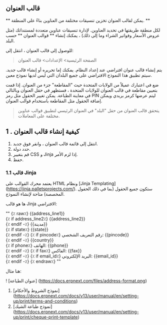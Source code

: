 ## قالب العنوان

** يمكن لقالب العنوان تخزين تنسيقات مختلفة من العناوين بناءً على المنطقة. **

لكل منطقة طريقتها في تحديد العناوين. لإدارة تنسيقات عناوين متعددة لمستنداتك (مثل عروض الأسعار وفواتير الشراء وما إلى ذلك) ، يمكنك إنشاء ** قوالب العنوان ** حسب البلد.

للوصول إلى قالب العنوان ، انتقل إلى:

> الصفحة الرئيسية> الإعدادات> قالب العنوان

يتم إنشاء قالب عنوان افتراضي عند إعداد النظام. يمكنك إما تحريره أو إنشاء قالب جديد. سيتم تطبيق هذا النموذج الافتراضي على جميع البلدان التي ليس لديها نموذج معين.

ضع في اعتبارك عميلاً من الولايات المتحدة حيث "المقاطعة" جزء من العنوان. إذا قمت بتعيين مقاطعة في قالب العنوان للولايات المتحدة ، فستظهر في حقل العنوان وبالتالي في معاينة الطباعة. يمكن تغيير الحقول مثل رمز PIN ليتم عرضها كرمز بريدي ويمكن إضافة الحقول مثل المقاطعة باستخدام قوالب العنوان.

> يتحقق قالب العنوان من حقل "البلد" في العنوان الرئيسي لتطبيق قوالب عناوين مختلفة على المعاملات.

## 1 \. كيفية إنشاء قالب العنوان

1. انتقل إلى قائمة قالب العنوان ، وانقر فوق جديد.
2. حدد دولة.
3. قم بتغيير CSS و Jinja إذا لزم الأمر.
4. حفظ.

### 1.1 قالب Jinja

يعتمد محرك القوالب على HTML ونظام [Jinja Templating] (https://jinja.palletsprojects.com/). ستكون جميع الحقول (بما في ذلك الحقول المخصصة) متاحة لإنشاء النموذج.

ها هو قالب Jinja الافتراضي:

""
{٪ raw٪} {{address_line1}} <br>
{٪ if address_line2٪} {{address_line2}} <br> {٪ endif -٪}
{{مدينة}} <br>
{٪ if state٪} {{state}} <br> {٪ endif -٪}
{٪ if pincode٪} رقم التعريف الشخصي: {{pincode}} <br> {٪ endif -٪}
{{country}} <br>
{٪ if phone٪} الهاتف: {{phone}} <br> {٪ endif -٪}
{٪ if fax٪} الفاكس: {{fax}} <br> {٪ endif -٪}
{٪ if email_id٪} البريد الإلكتروني: {{email_id}} <br> {٪ endif -٪} {٪ endraw٪}
""

هنا مثال:

! [عنوان الطباعة] (https://docs.erpnext.com/files/address-format.png)

1. [نموذج الشروط والأحكام] (https://docs.erpnext.com/docs/v13/user/manual/en/setting-up/print/terms-and-conditions)
2. [نموذج طباعة الشيك] (https://docs.erpnext.com/docs/v13/user/manual/en/setting-up/print/cheque-print-template)